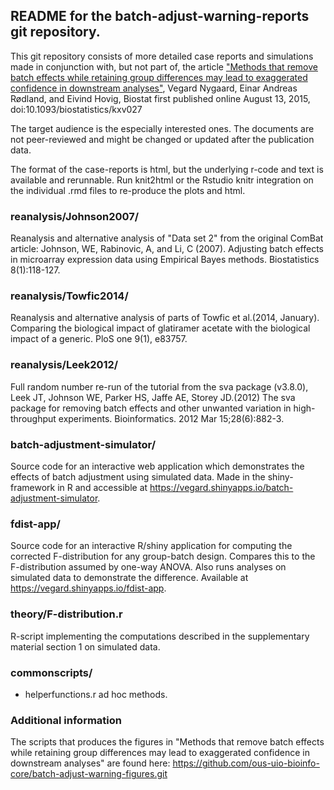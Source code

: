 
README for the batch-adjust-warning-reports git repository.
----------------------


This git repository consists of more detailed case reports and simulations made in conjunction with, but
not part of, the article ["Methods that remove batch effects while retaining group differences may lead to exaggerated confidence in downstream analyses"](http://biostatistics.oxfordjournals.org/content/early/2015/08/13/biostatistics.kxv027), 
Vegard Nygaard, Einar Andreas Rødland, and Eivind Hovig, 
Biostat first published online August 13, 2015, 
doi:10.1093/biostatistics/kxv027


The target audience is the especially interested ones. The documents are not peer-reviewed and might be changed or updated after the publication data.

The format of the case-reports is html, but the underlying r-code and text is available and
rerunnable. Run knit2html or the Rstudio knitr integration on the individual .rmd files to re-produce the plots and html.


### reanalysis/Johnson2007/

Reanalysis and alternative analysis of "Data set 2" from the original ComBat article:
Johnson, WE, Rabinovic, A, and Li, C (2007). Adjusting batch effects in microarray
expression data using Empirical Bayes methods. Biostatistics 8(1):118-127.

### reanalysis/Towfic2014/

Reanalysis and alternative analysis of parts of Towfic et al.(2014, January). Comparing
the biological impact of glatiramer acetate with the biological impact of a generic. PloS
one 9(1), e83757.

### reanalysis/Leek2012/

Full random number re-run of the tutorial from the sva package (v3.8.0), Leek JT,
Johnson WE, Parker HS, Jaffe AE, Storey JD.(2012) The sva package for removing batch
effects and other unwanted variation in high-throughput experiments. Bioinformatics. 2012
Mar 15;28(6):882-3.

### batch-adjustment-simulator/

Source code for an interactive web application which demonstrates the effects of batch adjustment using simulated data. Made in the shiny-framework in R and accessible at https://vegard.shinyapps.io/batch-adjustment-simulator. 

### fdist-app/

Source code for an interactive R/shiny application for computing the corrected F-distribution for any group-batch design. Compares this to the F-distribution assumed by one-way ANOVA. Also runs analyses on simulated data to demonstrate the difference.
Available at https://vegard.shinyapps.io/fdist-app.

### theory/F-distribution.r

R-script implementing the computations described in the supplementary material section 1 on simulated data.

### commonscripts/

- helperfunctions.r  ad hoc methods.

### Additional information

The scripts that produces the figures in "Methods that remove batch effects while retaining group
differences may lead to exaggerated confidence in downstream analyses" are found here:
https://github.com/ous-uio-bioinfo-core/batch-adjust-warning-figures.git
